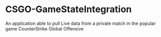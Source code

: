 # CSGO-GameStateIntegration


An application able to pull Live data from a private match in the popular game CounterStrike Global Offensive
